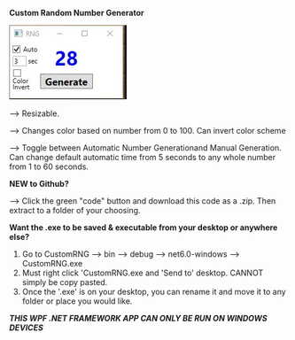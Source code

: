 **Custom Random Number Generator**

![](rng.png)

--> Resizable. 

--> Changes color based on number from 0 to 100. Can invert color scheme

--> Toggle between Automatic Number Generationand Manual Generation. Can change default automatic time from 5 seconds to any whole number from 1 to 60 seconds.

**NEW to Github?**

--> Click the green "code" button and download this code as a .zip. Then extract to a folder of your choosing.


**Want the .exe to be saved & executable from your desktop or anywhere else?**

1. Go to CustomRNG --> bin --> debug --> net6.0-windows --> CustomRNG.exe
2. Must right click 'CustomRNG.exe and 'Send to' desktop. CANNOT simply be copy pasted.
3. Once the '.exe' is on your desktop, you can rename it and move it to any folder or place you would like.

***THIS WPF .NET FRAMEWORK APP CAN ONLY BE RUN ON WINDOWS DEVICES***
